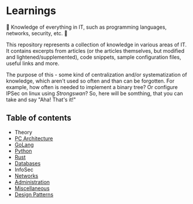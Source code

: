 # Learnings
🎉 Knowledge of everything in IT, such as programming languages, networks, security, etc. 🎉

This repository represents a collection of knowledge in various areas of IT. It contains excerpts from articles (or the articles themselves, but modified and lightened/supplemented), code snippets, sample configuration files, useful links and more.

The purpose of this - some kind of centralization and/or systematization of knowledge, which aren't used so often and than can be forgotten. For example, how often is needed to implement a binary tree? Or configure IPSec on linux using *Strongswan*? So, here will be somthing, that you can take and say "Aha! That's it!"

## Table of contents

- Theory
- [PC Architecture](/pc-architecture/README.md)
- [GoLang](/golang/README.md)
- [Python](/python/README.md)
- [Rust](/rust-lang/README.md)
- [Databases](/databases/README.md)
- InfoSec
- [Networks](/networks/README.md)
- [Administration](/administration/README.md)
- [Miscellaneous](/miscell/README.md)
- [Design Patterns](/design-patterns/README.md)